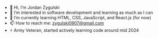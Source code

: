 - 👋 Hi, I’m Jordan Zygulski
- 👀 I’m interested in software development and learning as much as I can
- 🌱 I’m currently learning HTML, CSS, JavaScript, and React.js (for now)
- 📫 How to reach me: zygulski0907@gmail.com
- ⚡ Army Veteran, started actively learning code around mid 2024 

<!---
zygulski/zygulski is a ✨ special ✨ repository because its `README.md` (this file) appears on your GitHub profile.
You can click the Preview link to take a look at your changes.
--->
